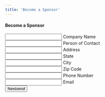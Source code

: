 ```yaml
---
title: 'Become a Sponsor'
---
```

<div class="container center-align">
  <h4 class="header center pt-serif white-text">Become a Sponsor</h4>
<div class="container">
    <form class="col s12">
      <div class="row">
        <div class="input-field col s12">
          <input id="cmp_name" type="text" class="validate">
          <label for="cmp_name">Company Name</label>
        </div>
      </div>
      <div class="row">
        <div class="input-field col s12">
          <input id="contact" type="text" class="validate">
          <label for="contact">Person of Contact</label>
        </div>
      </div>
      <div class="row">
        <div class="input-field col s12">
          <input id="address" type="text" class="validate">
          <label for="address">Address</label>
        </div>
      </div>
      <div class="row">
        <div class="input-field col s12">
          <input id="state" type="text" class="validate">
          <label for="state">State</label>
        </div>
      </div>
      <div class="row">
        <div class="input-field col s12">
          <input id="city" type="text" class="validate">
          <label for="city">City</label>
        </div>
      </div>
      <div class="row">
        <div class="input-field col s12">
          <input id="zip" type="text" class="validate">
          <label for="zip">Zip Code</label>
        </div>
      </div>
      <div class="row">
        <div class="input-field col s12">
          <input id="number" type="tel" class="validate">
          <label for="number">Phone Number</label>
        </div>
      </div>
      <div class="row">
        <div class="input-field col s12">
          <input id="email" type="email" class="validate">
          <label for="email">Email</label>
        </div>
      </div>
      <button class="btn waves-effect center waves-light" name="action" type="submit">Next<i class="material-icons right">send</i></button>
    </form>
  </div>
</div>

